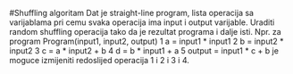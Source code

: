 #Shuffling algoritam
Dat je straight-line program, lista operacija sa varijablama pri cemu svaka operacija ima
input i output varijable. Uraditi random shuffling operacija tako da je rezultat programa i dalje
isti.
Npr. za program
Program(input1, input2, output)
1 a = input1 * input1
2 b = input2 * input2
3 c = a * input2 + b
4 d = b * input1 + a
5 output = input1 * c + b
je moguce izmijeniti redoslijed operacija 1 i 2 i 3 i 4.
